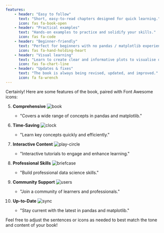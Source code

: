 ```yaml
---
features:
    - header: "Easy to follow"
      text: "Short, easy-to-read chapters designed for quick learning."
      icon: fas fa-book-open
    - header: "Practical examples"
      text: "Hands-on examples to practice and solidify your skills."
      icon: fas fa-code
    - header: "Beginner-friendly"
      text: "Perfect for beginners with no pandas / matplotlib experience."
      icon: fas fa-hand-holding-heart
    - header: "Visual learning"
      text: "Learn to create clear and informative plots to visualise data insights."
      icon: fas fa-chart-line
    - header: "Updates & fixes"
      text: "The book is always being revised, updated, and improved."
      icon: fa fa-wrench
---
```



Certainly! Here are some features of the book, paired with Font Awesome icons:


5. **Comprehensive** ![book](https://fontawesome.com/icons/book?s=solid)
   - "Covers a wide range of concepts in pandas and matplotlib."

6. **Time-Saving** ![clock](https://fontawesome.com/icons/clock?s=solid)
   - "Learn key concepts quickly and efficiently."

7. **Interactive Content** ![play-circle](https://fontawesome.com/icons/play-circle?s=solid)
   - "Interactive tutorials to engage and enhance learning."

8. **Professional Skills** ![briefcase](https://fontawesome.com/icons/briefcase?s=solid)
   - "Build professional data science skills."

9. **Community Support** ![users](https://fontawesome.com/icons/users?s=solid)
   - "Join a community of learners and professionals."

10. **Up-to-Date** ![sync](https://fontawesome.com/icons/sync?s=solid)
    - "Stay current with the latest in pandas and matplotlib."

Feel free to adjust the sentences or icons as needed to best match the tone and content of your book!
